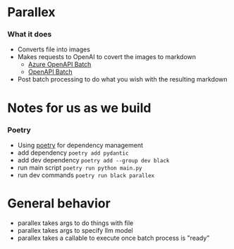 # Parallex

### What it does
- Converts file into images
- Makes requests to OpenAI to covert the images to markdown
  - [Azure OpenAPI Batch](https://learn.microsoft.com/en-us/azure/ai-services/openai/how-to/batch?tabs=standard-input%2Cpython-secure&pivots=programming-language-python)
  - [OpenAPI Batch](https://platform.openai.com/docs/guides/batch)
- Post batch processing to do what you wish with the resulting markdown


# Notes for us as we build
### Poetry
- Using [poetry](https://python-poetry.org/docs/) for dependency management
- add dependency `poetry add pydantic`
- add dev dependency `poetry add --group dev black`
- run main script `poetry run python main.py`
- run dev commands `poetry run black parallex`


# General behavior
- parallex takes args to do things with file
- parallex takes args to specify llm model
- parallex takes a callable to execute once batch process is "ready"

